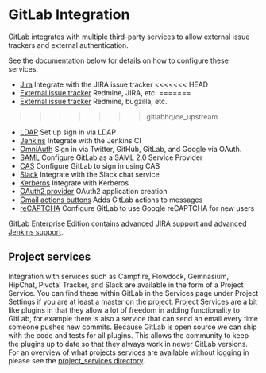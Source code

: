 # GitLab Integration

GitLab integrates with multiple third-party services to allow external issue trackers and external authentication.

See the documentation below for details on how to configure these services.

- [Jira](jira.md) Integrate with the JIRA issue tracker
<<<<<<< HEAD
- [External issue tracker](external-issue-tracker.md) Redmine, JIRA, etc.
=======
- [External issue tracker](external-issue-tracker.md) Redmine, bugzilla, etc.
>>>>>>> gitlabhq/ce_upstream
- [LDAP](ldap.md) Set up sign in via LDAP
- [Jenkins](jenkins.md) Integrate with the Jenkins CI
- [OmniAuth](omniauth.md) Sign in via Twitter, GitHub, GitLab, and Google via OAuth.
- [SAML](saml.md) Configure GitLab as a SAML 2.0 Service Provider
- [CAS](cas.md) Configure GitLab to sign in using CAS
- [Slack](slack.md) Integrate with the Slack chat service
- [Kerberos](kerberos.md) Integrate with Kerberos
- [OAuth2 provider](oauth_provider.md) OAuth2 application creation
- [Gmail actions buttons](gmail_action_buttons_for_gitlab.md) Adds GitLab actions to messages
- [reCAPTCHA](recaptcha.md) Configure GitLab to use Google reCAPTCHA for new users

GitLab Enterprise Edition contains [advanced JIRA support](http://doc.gitlab.com/ee/integration/jira.html) and [advanced Jenkins support](http://doc.gitlab.com/ee/integration/jenkins.html).

## Project services

Integration with services such as Campfire, Flowdock, Gemnasium, HipChat, Pivotal Tracker, and Slack are available in the form of a Project Service.
You can find these within GitLab in the Services page under Project Settings if you are at least a master on the project.
Project Services are a bit like plugins in that they allow a lot of freedom in adding functionality to GitLab, for example there is also a service that can send an email every time someone pushes new commits.
Because GitLab is open source we can ship with the code and tests for all plugins.
This allows the community to keep the plugins up to date so that they always work in newer GitLab versions.
For an overview of what projects services are available without logging in please see the [project_services directory](https://gitlab.com/gitlab-org/gitlab-ce/tree/master/app/models/project_services).
